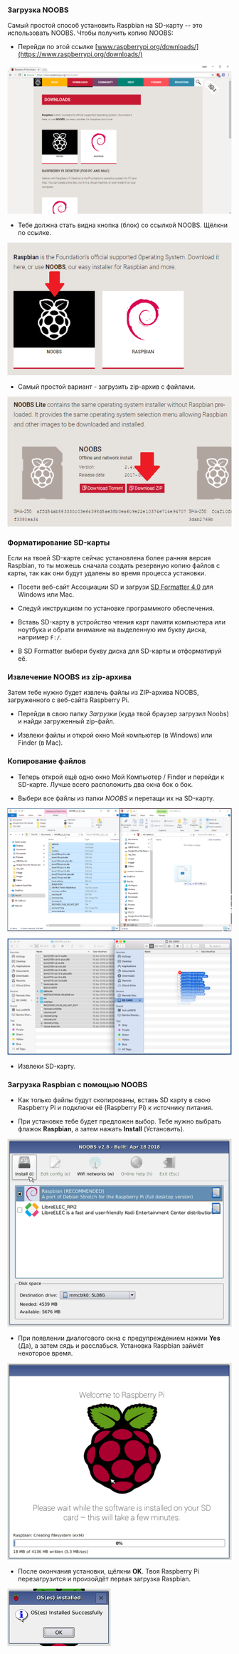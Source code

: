 ### Загрузка NOOBS

Самый простой способ установить Raspbian на SD-карту -- это использовать NOOBS. Чтобы получить копию NOOBS:

+ Перейди по этой ссылке [www.raspberrypi.org/downloads/](https://www.raspberrypi.org/downloads/)

![Страница загрузки](images/downloads-page.png)

+ Тебе должна стать видна кнопка (блок) со ссылкой NOOBS. Щёлкни по ссылке.

![Нажми на NOOBS](images/click-noobs.png)

+ Самый простой вариант - загрузить zip-архив с файлами.

![Загрузить zip](images/download-zip.png)

### Форматирование SD-карты

Если на твоей SD-карте сейчас установлена ​​более ранняя версия Raspbian, то ты можешь сначала создать резервную копию файлов с карты, так как они будут удалены во время процесса установки.

+ Посети веб-сайт Ассоциации SD и загрузи [SD Formatter 4.0](https://www.sdcard.org/downloads/formatter_4/index.html) для Windows или Mac.

+ Следуй инструкциям по установке программного обеспечения.

+ Вставь SD-карту в устройство чтения карт памяти компьютера или ноутбука и обрати внимание на выделенную им букву диска, например `F:/`.

+ В SD Formatter выбери букву диска для SD-карты и отформатируй её.

### Извлечение NOOBS из zip-архива

Затем тебе нужно будет извлечь файлы из ZIP-архива NOOBS, загруженного с веб-сайта Raspberry Pi.

+ Перейди в свою папку *Загрузки* (куда твой браузер загрузил Noobs) и найди загруженный zip-файл.

+ Извлеки файлы и открой окно Мой компьютер (в Windows) или Finder (в Mac).

### Копирование файлов

+ Теперь открой ещё одно окно Мой Компьютер / Finder и перейди к SD-карте. Лучше всего расположить два окна бок о бок.

+ Выбери все файлы из папки *NOOBS* и перетащи их на SD-карту.

![копирование в windows](images/copy3.png)

![копирование в macos](images/macos_copy.png)

+ Извлеки SD-карту.

### Загрузка Raspbian с помощью NOOBS

+ Как только файлы будут скопированы, вставь SD карту в свою Raspberry Pi и подключи её (Raspberry Pi) к источнику питания.

+ При установке тебе будет предложен выбор. Тебе нужно выбрать флажок **Raspbian**, а затем нажать **Install** (Установить).

![установка](images/install.png)

+ При появлении диалогового окна с предупреждением нажми **Yes** (Да), а затем сядь и расслабься. Установка Raspbian займёт некоторое время.

![установка](images/installing.png)

+ После окончания установки, щёлкни **OK**. Твоя Raspberry Pi перезагрузится и произойдёт первая загрузка Raspbian.

![установка завершена](images/installed.png)